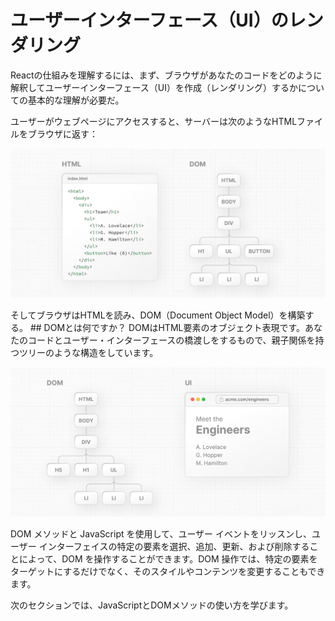 # ユーザーインターフェース（UI）のレンダリング
Reactの仕組みを理解するには、まず、ブラウザがあなたのコードをどのように解釈してユーザーインターフェース（UI）を作成（レンダリング）するかについての基本的な理解が必要だ。

ユーザーがウェブページにアクセスすると、サーバーは次のようなHTMLファイルをブラウザに返す：
<p aling="center">
    <img src="https://github.com/ekrsw/react_foundation/blob/main/asset/02_1_learn-html-and-dom.jpg"/>
</p>
そしてブラウザはHTMLを読み、DOM（Document Object Model）を構築する。
## DOMとは何ですか？
DOMはHTML要素のオブジェクト表現です。あなたのコードとユーザー・インターフェースの橋渡しをするもので、親子関係を持つツリーのような構造をしています。
<p aling="center">
    <img src="https://github.com/ekrsw/react_foundation/blob/main/asset/02_2_learn-dom-and-ui.jpg"/>
</p>
DOM メソッドと JavaScript を使用して、ユーザー イベントをリッスンし、ユーザー インターフェイスの特定の要素を選択、追加、更新、および削除することによって、DOM を操作することができます。DOM 操作では、特定の要素をターゲットにするだけでなく、そのスタイルやコンテンツを変更することもできます。

次のセクションでは、JavaScriptとDOMメソッドの使い方を学びます。